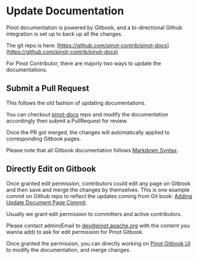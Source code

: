 # Update Documentation

Pinot documentation is powered by Gitbook, and a bi-directional Github integration is set up to back up all the changes.

The git repo is here: [https://github.com/pinot-contrib/pinot-docs](https://github.com/pinot-contrib/pinot-docs)

For Pinot Contributor, there are majorly two ways to update the documentations.

## Submit a Pull Request

This follows the old fashion of updating documentations.

You can checkout [pinot-docs](https://github.com/pinot-contrib/pinot-docs) repo and modify the documentation accordingly then submit a PullRequest for review.

Once the PR got merged, the changes will automatically applied to corresponding Gitbook pages.

Please note that all Gitbook documentation follows [Markdown Syntax](https://www.markdownguide.org/basic-syntax/).

## Directly Edit on Gitbook

Once granted edit permission, contributors could edit any page on Gitbook and then save and merge the changes by themselves. This is one example commit on Github repo to reflect the updates coming from Git book: [Adding Update Document Page Commit](https://github.com/pinot-contrib/pinot-docs/tree/f2ddc3ebc1ec94c66221d3b6b2cb952bee28d3de/pinot-contrib/pinot-docs/commit/76261ec9d7a7e533315459554b3bd7272a1e00c7/README.md).

Usually we grant edit permission to committers and active contributors.

Please contact admin\(Email to [dev@pinot.apache.org](mailto:dev@pinot.apache.org) with the content you wanna add\) to ask for edit permission for Pinot Gitbook.

Once granted the permission, you can directly working on [Pinot Gitbook UI](https://app.gitbook.com/@apache-pinot/s/apache-pinot-cookbook/) to modify the documentation, and merge changes.

